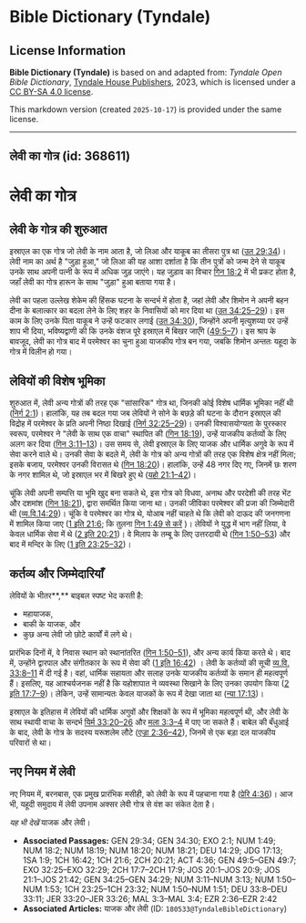 # Bible Dictionary (Tyndale)

## License Information

**Bible Dictionary (Tyndale)** is based on and adapted from: _Tyndale Open Bible Dictionary_, [Tyndale House Publishers](https://tyndaleopenresources.com/), 2023, which is licensed under a [CC BY-SA 4.0 license](https://creativecommons.org/licenses/by-sa/4.0/legalcode.en).

This markdown version (created `2025-10-17`) is provided under the same license.



--------------------------------

## लेवी का गोत्र (id: 368611)

लेवी का गोत्र
=============

लेवी के गोत्र की शुरुआत
-----------------------

इस्राएल का एक गोत्र जो लेवी के नाम आता है, जो लिआ और याकूब का तीसरा पुत्र था ([उत 29:34](https://ref.ly/Gen29:34))। लेवी नाम का अर्थ है "जुड़ा हुआ," जो लिआ की यह आशा दर्शाता है कि तीन पुत्रों को जन्म देने से याकूब उनके साथ अपनी पत्नी के रूप में अधिक जुड़ जाएंगे। यह जुड़ाव का विचार [गिन 18:2](https://ref.ly/Num18:2) में भी प्रकट होता है, जहाँ लेवी का गोत्र हारून के साथ "जुड़ा" हुआ बताया गया है।

लेवी का पहला उल्लेख शेकेम की हिंसक घटना के सन्दर्भ में होता है, जहां लेवी और शिमोन ने अपनी बहन दीना के बलात्कार का बदला लेने के लिए शहर के निवासियों को मार दिया था ([उत 34:25–29](https://ref.ly/Gen34:25-Gen34:29))। इस काम के लिए उनके पिता याकूब ने उन्हें फटकार लगाई ([उत 34:30](https://ref.ly/Gen34:30)), जिन्होंने अपनी मृत्युशय्या पर उन्हें शाप भी दिया, भविष्यद्वाणी की कि उनके वंशज पूरे इस्राएल में बिखर जाएँगे ([49:5–7](https://ref.ly/Gen49:5-Gen49:7))। इस श्राप के बावजूद, लेवी का गोत्र बाद में परमेश्वर का चुना हुआ याजकीय गोत्र बन गया, जबकि शिमोन अन्ततः यहूदा के गोत्र में विलीन हो गया।

लेवियों की विशेष भूमिका
-----------------------

शुरुआत में, लेवी अन्य गोत्रों की तरह एक "सांसारिक" गोत्र था, जिनकी कोई विशेष धार्मिक भूमिका नहीं थी ([निर्ग 2:1](https://ref.ly/Exod2:1))। हालांकि, यह तब बदल गया जब लेवियों ने सोने के बछड़े की घटना के दौरान इस्राएल की विद्रोह में परमेश्वर के प्रति अपनी निष्ठा दिखाई ([निर्ग 32:25–29](https://ref.ly/Exod32:25-Exod32:29))। उनकी विश्वासयोग्यता के पुरस्कार स्वरूप, परमेश्वर ने "लेवी के साथ एक वाचा" स्थापित की ([गिन 18:19](https://ref.ly/Num18:19)), उन्हें याजकीय कर्तव्यों के लिए अलग कर दिया ([गिन 3:11–13](https://ref.ly/Num3:11-Num3:13))। उस समय से, लेवी इस्राएल के लिए याजक और धार्मिक अगुवे के रूप में सेवा करने वाले थे। उनकी सेवा के बदले में, लेवी के गोत्र को अन्य गोत्रों की तरह एक विशेष क्षेत्र नहीं मिला; इसके बजाय, परमेश्वर उनकी विरासत थे ([गिन 18:20](https://ref.ly/Num18:20))। हालांकि, उन्हें 48 नगर दिए गए, जिनमें छः शरण के नगर शामिल थे, जो इस्राएल भर में बिखरे हुए थे ([यहो 21:1–42](https://ref.ly/Josh21:1-Josh21:42))।

चूंकि लेवी अपनी सम्पत्ति या भूमि खुद बना सकते थे, इस गोत्र को विधवा, अनाथ और परदेशी की तरह भेंट और दशमांश ([गिन 18:21](https://ref.ly/Num18:21)), द्वारा समर्थित किया जाना था। उनकी जीविका परमेश्वर की प्रजा की जिम्मेदारी थी ([व्य.वि.14:29](https://ref.ly/Deut14:29))। चूंकि वे परमेश्वर का गोत्र थे, योआब नहीं चाहते थे कि लेवी को दाऊद की जनगणना में शामिल किया जाए ([1 इति 21:6](https://ref.ly/1Chr21:6); कि तुलना [गिन 1:49 से करें](https://ref.ly/Num1:49) )। लेवियों ने युद्ध में भाग नहीं लिया, वे केवल धार्मिक सेवा में थे ([2 इति 20:21](https://ref.ly/2Chr20:21))। वे मिलाप के तम्बू के लिए उत्तरदायी थे ([गिन 1:50–53](https://ref.ly/Num1:50-Num1:53)) और बाद में मन्दिर के लिए ([1 इति 23:25–32](https://ref.ly/1Chr23:25-1Chr23:32))।

कर्तव्य और जिम्मेदारियाँ
------------------------

लेवियों के भीतर**,** बाइबल स्पष्ट भेद करती है:

* महायाजक,
* बाकी के याजक, और
* कुछ अन्य लेवी जो छोटे कार्यों में लगे थे।

प्रारंभिक दिनों में, वे निवास स्थान को स्थानांतरित ([गिन 1:50–51](https://ref.ly/Num1:50-Num1:51)), और अन्य कार्य किया करते थे। बाद में, उन्होंने द्वारपाल और संगीतकार के रूप में सेवा की ([1 इति 16:42](https://ref.ly/1Chr16:42)) । लेवी के कर्तव्यों की सूची [व्य.वि. 33:8–11](https://ref.ly/Deut33:8-Deut33:11) में दी गई है। वहां, धार्मिक सहायता और सलाह उनके याजकीय कर्तव्यों के समान ही महत्वपूर्ण हैं। इसलिए, यह आश्चर्यजनक नहीं है कि यहोशापात ने व्यवस्था सिखाने के लिए उनका उपयोग किया ([2 इति 17:7–9](https://ref.ly/2Chr17:7-2Chr17:9))। लेकिन, उन्हें सामान्यतः केवल याजकों के रूप में देखा जाता था ([न्या 17:13](https://ref.ly/Judg17:13))।

इस्राएल के इतिहास में लेवियों की धार्मिक अगुवों और शिक्षकों के रूप में भूमिका महत्वपूर्ण थी, और लेवी के साथ स्थायी वाचा के सन्दर्भ [यिर्म 33:20–26](https://ref.ly/Jer33:20-Jer33:26) और [मला 3:3–4](https://ref.ly/Mal3:3-Mal3:4) में पाए जा सकते हैं। बाबेल की बँधुआई के बाद, लेवी के गोत्र के सदस्य यरूशलेम लौटे ([एज्रा 2:36–42](https://ref.ly/Ezra2:36-Ezra2:42)), जिनमें से एक बड़ा दल याजकीय परिवारों से था।

नए नियम में लेवी
----------------

नए नियम में, बरनबास, एक प्रमुख प्रारंभिक मसीही, को लेवी के रूप में पहचाना गया है ([प्रेरि 4:36](https://ref.ly/Acts4:36))। आज भी, यहूदी समुदाय में लेवी उपनाम अक्सर लेवी गोत्र से वंश का संकेत देता है।

*यह भी देखें* याजक और लेवी।

* **Associated Passages:** GEN 29:34; GEN 34:30; EXO 2:1; NUM 1:49; NUM 18:2; NUM 18:19; NUM 18:20; NUM 18:21; DEU 14:29; JDG 17:13; 1SA 1:9; 1CH 16:42; 1CH 21:6; 2CH 20:21; ACT 4:36; GEN 49:5–GEN 49:7; EXO 32:25–EXO 32:29; 2CH 17:7–2CH 17:9; JOS 20:1–JOS 20:9; JOS 21:1–JOS 21:42; GEN 34:25–GEN 34:29; NUM 3:11–NUM 3:13; NUM 1:50–NUM 1:53; 1CH 23:25–1CH 23:32; NUM 1:50–NUM 1:51; DEU 33:8–DEU 33:11; JER 33:20–JER 33:26; MAL 3:3–MAL 3:4; EZR 2:36–EZR 2:42
* **Associated Articles:** याजक और लेवी (ID: `180533@TyndaleBibleDictionary`)

